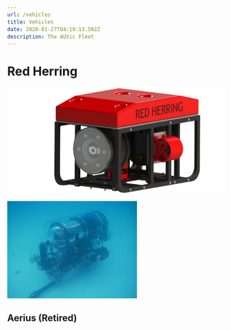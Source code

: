 ```yaml
---
url: /vehicles
title: Vehicles
date: 2020-01-27T04:19:13.502Z
description: The AUVic Fleet
---
```

# Red Herring

![Red Herring](/site/static/img/uploads/red_herring4-620x304.png)



![Aerius (Retired)](/site/static/img/uploads/aerius_1-300x225.jpg)



## Aerius (Retired)
